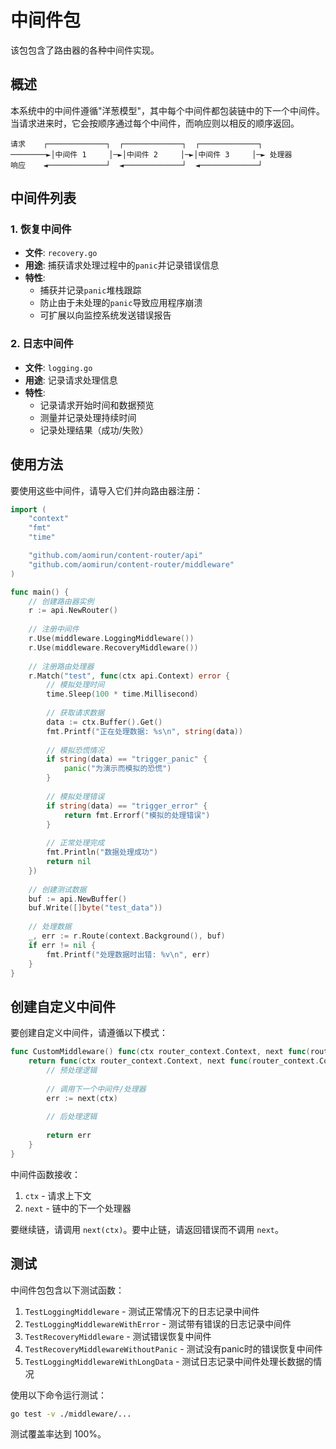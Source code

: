 # 中间件包

该包包含了路由器的各种中间件实现。

## 概述

本系统中的中间件遵循"洋葱模型"，其中每个中间件都包装链中的下一个中间件。当请求进来时，它会按顺序通过每个中间件，而响应则以相反的顺序返回。

```
请求    ┌─────────────┐  ┌─────────────┐  ┌─────────────┐
────────►│中间件 1     │─►│中间件 2     │─►│中间件 3     │─► 处理器
响应    ◄─────────────┘  ◄─────────────┘  ◄─────────────┘
```

## 中间件列表

### 1. 恢复中间件
- **文件**: `recovery.go`
- **用途**: 捕获请求处理过程中的`panic`并记录错误信息
- **特性**:
  - 捕获并记录`panic`堆栈跟踪
  - 防止由于未处理的`panic`导致应用程序崩溃
  - 可扩展以向监控系统发送错误报告

### 2. 日志中间件
- **文件**: `logging.go`
- **用途**: 记录请求处理信息
- **特性**:
  - 记录请求开始时间和数据预览
  - 测量并记录处理持续时间
  - 记录处理结果（成功/失败）

## 使用方法

要使用这些中间件，请导入它们并向路由器注册：

```go
import (
    "context"
    "fmt"
    "time"

    "github.com/aomirun/content-router/api"
    "github.com/aomirun/content-router/middleware"
)

func main() {
    // 创建路由器实例
    r := api.NewRouter()
    
    // 注册中间件
    r.Use(middleware.LoggingMiddleware())
    r.Use(middleware.RecoveryMiddleware())
    
    // 注册路由处理器
    r.Match("test", func(ctx api.Context) error {
        // 模拟处理时间
        time.Sleep(100 * time.Millisecond)
        
        // 获取请求数据
        data := ctx.Buffer().Get()
        fmt.Printf("正在处理数据: %s\n", string(data))
        
        // 模拟恐慌情况
        if string(data) == "trigger_panic" {
            panic("为演示而模拟的恐慌")
        }
        
        // 模拟处理错误
        if string(data) == "trigger_error" {
            return fmt.Errorf("模拟的处理错误")
        }
        
        // 正常处理完成
        fmt.Println("数据处理成功")
        return nil
    })
    
    // 创建测试数据
    buf := api.NewBuffer()
    buf.Write([]byte("test_data"))
    
    // 处理数据
    _, err := r.Route(context.Background(), buf)
    if err != nil {
        fmt.Printf("处理数据时出错: %v\n", err)
    }
}
```

## 创建自定义中间件

要创建自定义中间件，请遵循以下模式：

```go
func CustomMiddleware() func(ctx router_context.Context, next func(router_context.Context) error) error {
    return func(ctx router_context.Context, next func(router_context.Context) error) error {
        // 预处理逻辑
        
        // 调用下一个中间件/处理器
        err := next(ctx)
        
        // 后处理逻辑
        
        return err
    }
}
```

中间件函数接收：
1. `ctx` - 请求上下文
2. `next` - 链中的下一个处理器

要继续链，请调用 `next(ctx)`。要中止链，请返回错误而不调用 `next`。

## 测试

中间件包包含以下测试函数：

1. `TestLoggingMiddleware` - 测试正常情况下的日志记录中间件
2. `TestLoggingMiddlewareWithError` - 测试带有错误的日志记录中间件
3. `TestRecoveryMiddleware` - 测试错误恢复中间件
4. `TestRecoveryMiddlewareWithoutPanic` - 测试没有panic时的错误恢复中间件
5. `TestLoggingMiddlewareWithLongData` - 测试日志记录中间件处理长数据的情况

使用以下命令运行测试：

```bash
go test -v ./middleware/...
```

测试覆盖率达到 100%。
